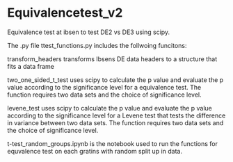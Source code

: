 # Equivalencetest_v2
Equivalence test at ibsen to test DE2 vs DE3 using scipy.

The .py file ttest_functions.py includes the follwoing funcitons:

transform_headers transforms Ibsens DE data headers to a structure that fits a data frame

two_one_sided_t_test uses scipy to calculate the p value and evaluate the p value according to the significance level for a equivalence test. The function requires two data sets and the choice of significance level.

levene_test uses scipy to calculate the p value and evaluate the p value according to the significance level for a Levene test that tests the difference in variance between two data sets. The function requires two data sets and the choice of significance level.

t-test_random_groups.ipynb is the notebook used to run the functions for equvalence test on each gratins with random split up in data.
